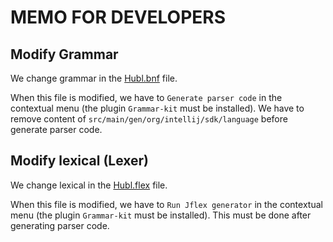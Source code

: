 # MEMO FOR DEVELOPERS

## Modify Grammar
We change grammar in the [Hubl.bnf](src/main/java/org/intellij/sdk/language/Hubl.bnf) file. 

When this file is modified, we have to ``Generate parser code`` in the contextual menu (the plugin `Grammar-kit` must be installed). We have to remove content of `src/main/gen/org/intellij/sdk/language` before generate parser code.

## Modify lexical (Lexer)
We change lexical in the [Hubl.flex](src/main/java/org/intellij/sdk/language/Hubl.flex) file.

When this file is modified, we have to ``Run Jflex generator`` in the contextual menu (the plugin `Grammar-kit` must be installed). This must be done after generating parser code.  